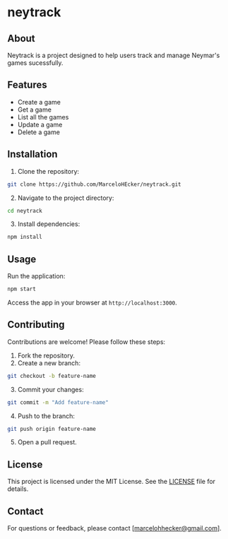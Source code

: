 # neytrack

## About

Neytrack is a project designed to help users track and manage Neymar's games sucessfully.

## Features

- Create a game
- Get a game 
- List all the games 
- Update a game 
- Delete a game

## Installation

1. Clone the repository:
  ```bash
  git clone https://github.com/MarceloHEcker/neytrack.git
  ```
2. Navigate to the project directory:
  ```bash
  cd neytrack
  ```
3. Install dependencies:
  ```bash
  npm install
  ```

## Usage

Run the application:
```bash
npm start
```

Access the app in your browser at `http://localhost:3000`.

## Contributing

Contributions are welcome! Please follow these steps:

1. Fork the repository.
2. Create a new branch:
  ```bash
  git checkout -b feature-name
  ```
3. Commit your changes:
  ```bash
  git commit -m "Add feature-name"
  ```
4. Push to the branch:
  ```bash
  git push origin feature-name
  ```
5. Open a pull request.

## License

This project is licensed under the MIT License. See the [LICENSE](LICENSE) file for details.

## Contact

For questions or feedback, please contact [marcelohhecker@gmail.com].

